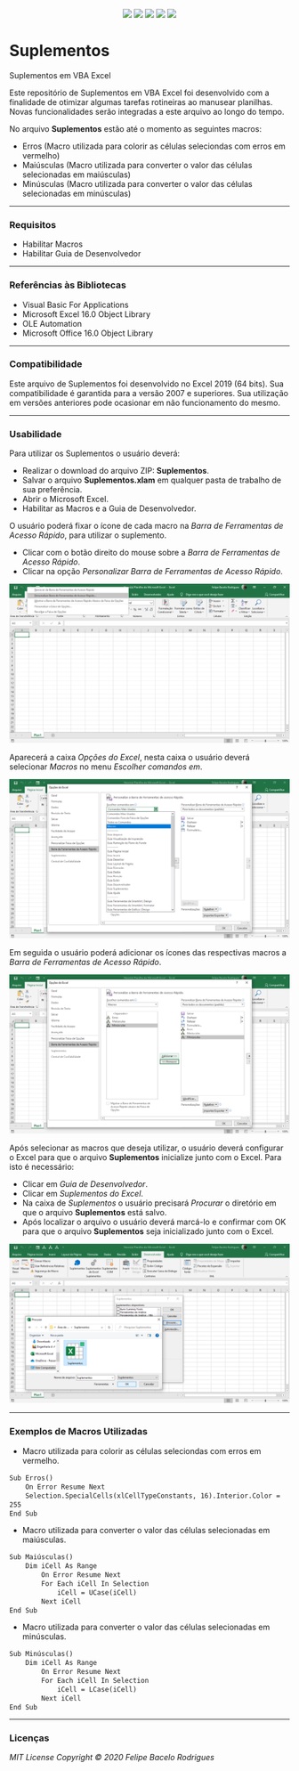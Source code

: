 <p align="center">
<a href= "https://img.shields.io/github/repo-size/felipebacelo/Suplementos?style=for-the-badge"><img src="https://img.shields.io/github/repo-size/felipebacelo/Suplementos?style=for-the-badge"/></a>
<a href= "https://img.shields.io/github/languages/count/felipebacelo/Suplementos?style=for-the-badge"><img src="https://img.shields.io/github/languages/count/felipebacelo/Suplementos?style=for-the-badge"/></a>
<a href= "https://img.shields.io/github/forks/felipebacelo/Suplementos?style=for-the-badge"><img src="https://img.shields.io/github/forks/felipebacelo/Suplementos?style=for-the-badge"/></a>
<a href= "https://img.shields.io/bitbucket/pr-raw/felipebacelo/Suplementos?style=for-the-badge"><img src="https://img.shields.io/bitbucket/pr-raw/felipebacelo/Suplementos?style=for-the-badge"/></a>
<a href= "https://img.shields.io/bitbucket/issues/felipebacelo/Suplementos?style=for-the-badge"><img src="https://img.shields.io/bitbucket/issues/felipebacelo/Suplementos?style=for-the-badge"/></a>
</p>

# Suplementos
Suplementos em VBA Excel

Este repositório de Suplementos em VBA Excel foi desenvolvido com a finalidade de otimizar algumas tarefas rotineiras ao manusear planilhas. Novas funcionalidades serão integradas a este arquivo ao longo do tempo.

No arquivo __Suplementos__ estão até o momento as seguintes macros:

* Erros (Macro utilizada para colorir as células seleciondas com erros em vermelho)
* Maiúsculas (Macro utilizada para converter o valor das células selecionadas em maiúsculas)
* Minúsculas (Macro utilizada para converter o valor das células selecionadas em minúsculas)
***
### Requisitos

* Habilitar Macros
* Habilitar Guia de Desenvolvedor
***
### Referências às Bibliotecas

* Visual Basic For Applications
* Microsoft Excel 16.0 Object Library
* OLE Automation
* Microsoft Office 16.0 Object Library
***
### Compatibilidade

Este arquivo de Suplementos foi desenvolvido no Excel 2019 (64 bits).
Sua compatibilidade é garantida para a versão 2007 e superiores. Sua utilização em versões anteriores pode ocasionar em não funcionamento do mesmo.
***
### Usabilidade

Para utilizar os Suplementos o usuário deverá:

* Realizar o download do arquivo ZIP: __Suplementos__.
* Salvar o arquivo __Suplementos.xlam__ em qualquer pasta de trabalho de sua preferência.
* Abrir o Microsoft Excel.
* Habilitar as Macros e a Guia de Desenvolvedor.

O usuário poderá fixar o ícone de cada macro na _Barra de Ferramentas de Acesso Rápido_, para utilizar o suplemento.

* Clicar com o botão direito do mouse sobre a _Barra de Ferramentas de Acesso Rápido_.
* Clicar na opção _Personalizar Barra de Ferramentas de Acesso Rápido_.

![Image_001](https://github.com/felipebacelo/Suplementos/blob/master/Images/Image_001.png)

Aparecerá a caixa _Opções do Excel_, nesta caixa o usuário deverá selecionar _Macros_ no menu _Escolher comandos em_.

![Image_002](https://github.com/felipebacelo/Suplementos/blob/master/Images/Image_002.png)

Em seguida o usuário poderá adicionar os ícones das respectivas macros a _Barra de Ferramentas de Acesso Rápido_.

![Image_003](https://github.com/felipebacelo/Suplementos/blob/master/Images/Image_003.png)

Após selecionar as macros que deseja utilizar, o usuário deverá configurar o Excel para que o arquivo __Suplementos__ inicialize junto com o Excel.
Para isto é necessário: 
* Clicar em _Guia de Desenvolvedor_.
* Clicar em _Suplementos do Excel_.
* Na caixa de _Suplementos_ o usuário precisará _Procurar_ o diretório em que o arquivo __Suplementos__ está salvo.
* Após localizar o arquivo o usuário deverá marcá-lo e confirmar com OK para que o arquivo __Suplementos__ seja inicializado junto com o Excel.

![Image_004](https://github.com/felipebacelo/Suplementos/blob/master/Images/Image_004.png)
***
### Exemplos de Macros Utilizadas

* Macro utilizada para colorir as células seleciondas com erros em vermelho.
```vba
Sub Erros()
    On Error Resume Next
    Selection.SpecialCells(xlCellTypeConstants, 16).Interior.Color = 255
End Sub
```

* Macro utilizada para converter o valor das células selecionadas em maiúsculas.
```vba
Sub Maiúsculas()
    Dim iCell As Range
        On Error Resume Next
        For Each iCell In Selection
            iCell = UCase(iCell)
        Next iCell
End Sub
```

* Macro utilizada para converter o valor das células selecionadas em minúsculas.
```vba
Sub Minúsculas()
    Dim iCell As Range
        On Error Resume Next
        For Each iCell In Selection
            iCell = LCase(iCell)
        Next iCell
End Sub
```

***
### Licenças

_MIT License_
_Copyright   ©   2020 Felipe Bacelo Rodrigues_
